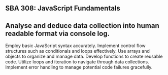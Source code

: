 SBA 308: JavaScript Fundamentals
----------------------------------
Analyse and deduce data collection into human readable format via console log.
----------------------------------
Employ basic JavaScript syntax accurately.
Implement control flow structures such as conditionals and loops effectively.
Use arrays and objects to organize and manage data.
Develop functions to create reusable code.
Utilize loops and iteration to navigate through data collections.
Implement error handling to manage potential code failures gracefully.
